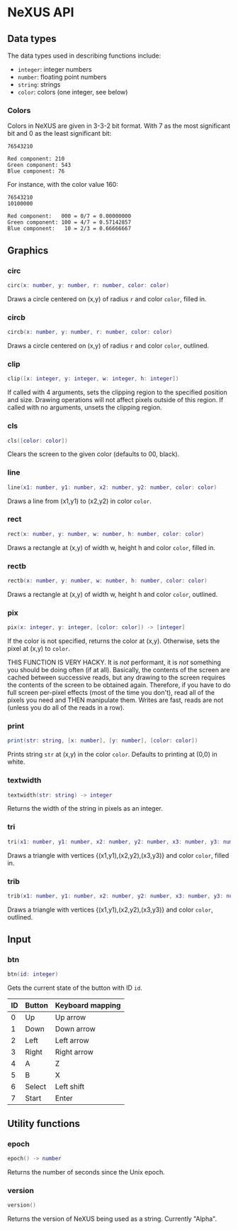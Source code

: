 # NeXUS API

## Data types

The data types used in describing functions include:

 - `integer`: integer numbers
 - `number`: floating point numbers
 - `string`: strings
 - `color`: colors (one integer, see below)

### Colors

Colors in NeXUS are given in 3-3-2 bit format. With 7 as the most significant bit and 0 as the least significant bit:

```
76543210

Red component: 210
Green component: 543
Blue component: 76
```

For instance, with the color value 160:

```
76543210
10100000

Red component:   000 = 0/7 = 0.00000000
Green component: 100 = 4/7 = 0.57142857
Blue component:   10 = 2/3 = 0.66666667
```

## Graphics

### circ

```lua
circ(x: number, y: number, r: number, color: color)
```

Draws a circle centered on (x,y) of radius `r` and color `color`, filled in.

### circb

```lua
circb(x: number, y: number, r: number, color: color)
```

Draws a circle centered on (x,y) of radius `r` and color `color`, outlined.

### clip

```lua
clip([x: integer, y: integer, w: integer, h: integer])
```

If called with 4 arguments, sets the clipping region to the specified position and size. Drawing operations will not affect pixels outside of this region. If called with no arguments, unsets the clipping region.

### cls

```lua
cls([color: color])
```

Clears the screen to the given color (defaults to 00, black).

### line

```lua
line(x1: number, y1: number, x2: number, y2: number, color: color)
```

Draws a line from (x1,y1) to (x2,y2) in color `color`.

### rect

```lua
rect(x: number, y: number, w: number, h: number, color: color)
```

Draws a rectangle at (x,y) of width w, height h and color `color`, filled in.

### rectb

```lua
rectb(x: number, y: number, w: number, h: number, color: color)
```

Draws a rectangle at (x,y) of width w, height h and color `color`, outlined.

### pix

```lua
pix(x: integer, y: integer, [color: color]) -> [integer]
```

If the color is not specified, returns the color at (x,y). Otherwise, sets the pixel at (x,y) to `color`.

THIS FUNCTION IS VERY HACKY. It is *not* performant, it is *not* something you should be doing often (if at all). Basically, the contents of the screen are cached between successive reads, but any drawing to the screen requires the contents of the screen to be obtained again. Therefore, if you have to do full screen per-pixel effects (most of the time you don't), read all of the pixels you need and THEN manipulate them. Writes are fast, reads are not (unless you do all of the reads in a row).

### print

```lua
print(str: string, [x: number], [y: number], [color: color])
```

Prints string `str` at (x,y) in the color `color`. Defaults to printing at (0,0) in white.

### textwidth

```lua
textwidth(str: string) -> integer
```

Returns the width of the string in pixels as an integer.

### tri

```lua
tri(x1: number, y1: number, x2: number, y2: number, x3: number, y3: number, color: color)
```

Draws a triangle with vertices {(x1,y1),(x2,y2),(x3,y3)} and color `color`, filled in.

### trib

```lua
trib(x1: number, y1: number, x2: number, y2: number, x3: number, y3: number, color: color)
```

Draws a triangle with vertices {(x1,y1),(x2,y2),(x3,y3)} and color `color`, outlined.

## Input

### btn

```lua
btn(id: integer)
```

Gets the current state of the button with ID `id`.

|ID|Button|Keyboard mapping|
|--|------|----------------|
| 0|Up    |Up arrow        |
| 1|Down  |Down arrow      |
| 2|Left  |Left arrow      |
| 3|Right |Right arrow     |
| 4|A     |Z               |
| 5|B     |X               |
| 6|Select|Left shift      |
| 7|Start |Enter           |

## Utility functions

### epoch

```lua
epoch() -> number
```

Returns the number of seconds since the Unix epoch.

### version

```lua
version()
```

Returns the version of NeXUS being used as a string. Currently "Alpha".
